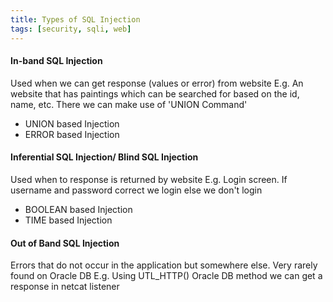 ```yaml
---
title: Types of SQL Injection
tags: [security, sqli, web]
---
```


#### In-band SQL Injection

Used when we can get response (values or error) from website
E.g. An website that has paintings which can be searched for based on the id, name, etc. There we can make use of 'UNION Command'

* UNION based Injection
* ERROR based Injection

#### Inferential SQL Injection/ Blind SQL Injection

Used when to response is returned by website
E.g. Login screen. If username and password correct we login else we don't login

* BOOLEAN based Injection
* TIME based Injection

#### Out of Band SQL Injection

Errors that do not occur in the application but somewhere else. Very rarely found on Oracle DB
E.g. Using UTL_HTTP() Oracle DB method we can get a response in netcat listener